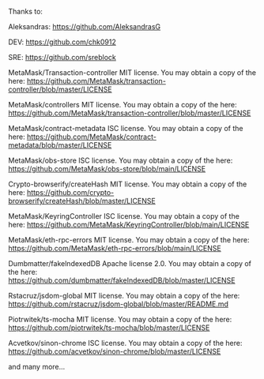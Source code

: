 Thanks to:

Aleksandras: https://github.com/AleksandrasG

DEV: https://github.com/chk0912

SRE: https://github.com/sreblock

MetaMask/Transaction-controller MIT license. You may obtain a copy of the here:
https://github.com/MetaMask/transaction-controller/blob/master/LICENSE

MetaMask/controllers MIT license. You may obtain a copy of the here:
https://github.com/MetaMask/transaction-controller/blob/master/LICENSE

MetaMask/contract-metadata ISC license. You may obtain a copy of the here:
https://github.com/MetaMask/contract-metadata/blob/master/LICENSE

MetaMask/obs-store ISC license. You may obtain a copy of the here:
https://github.com/MetaMask/obs-store/blob/main/LICENSE

Crypto-browserify/createHash MIT license. You may obtain a copy of the here:
https://github.com/crypto-browserify/createHash/blob/master/LICENSE

MetaMask/KeyringController ISC license. You may obtain a copy of the here:
https://github.com/MetaMask/KeyringController/blob/main/LICENSE

MetaMask/eth-rpc-errors MIT license. You may obtain a copy of the here:
https://github.com/MetaMask/eth-rpc-errors/blob/main/LICENSE

Dumbmatter/fakelndexedDB Apache license 2.0. You may obtain a copy of the here:
https://github.com/dumbmatter/fakeIndexedDB/blob/master/LICENSE

Rstacruz/jsdom-global MIT license. You may obtain a copy of the here:
https://github.com/rstacruz/jsdom-global/blob/master/README.md

Piotrwitek/ts-mocha MIT license. You may obtain a copy of the here:
https://github.com/piotrwitek/ts-mocha/blob/master/LICENSE

Acvetkov/sinon-chrome ISC license. You may obtain a copy of the here:
https://github.com/acvetkov/sinon-chrome/blob/master/LICENSE

and many more...
